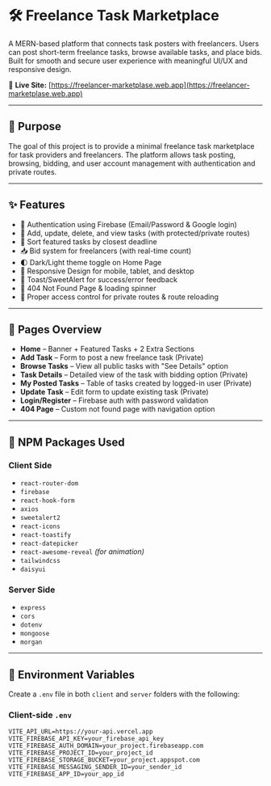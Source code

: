 <!-- # Grapes – Freelance Task Marketplace


**Live Site:** [https://freelancer-marketplase.web.app](https://freelancer-marketplase.web.app)

## Features

- 🔐 **Authentication with Protected Routes**  
  Users can securely sign up or log in using email/password or Google. Private routes such as "Add Task", "My Posted Tasks", and "Task Details" are only accessible after authentication. Conditional navbar items adapt based on login status.

- 📋 **Full CRUD Functionality for Tasks**  
  Users can **Create**, **Read**, **Update**, and **Delete** tasks. Each task includes a title, category, description, deadline, budget, and is tied to the logged-in user. Toast/SweetAlert notifications provide feedback on success and error actions.

- 🎯 **Dynamic Home Page with Featured Content**  
  Home page includes a **slider/banner**, **featured tasks** (based on nearest deadlines via MongoDB's limit and sort), and two extra informative sections to enhance user engagement.

- 📌 **Task Browsing and Bidding**  
  All public tasks are viewable on the "Browse Tasks" page. Users can view detailed task information and place bids, with a live counter tracking total bids per task.

- 🌙 **Dark/Light Theme Toggle & Enhanced UI Tools**  
  Supports theme switching between dark and light mode. Integrates tools like **Lottie animations**, **React-tooltip**, and **React Awesome Reveal** to enhance visual engagement and interactivity.


---

Feel free to clone, fork, or contribute to make FitLife Gym even better!
 -->
# 🛠️ Freelance Task Marketplace

A MERN-based platform that connects task posters with freelancers. Users can post short-term freelance tasks, browse available tasks, and place bids. Built for smooth and secure user experience with meaningful UI/UX and responsive design.

🔗 **Live Site:** [https://freelancer-marketplase.web.app](https://freelancer-marketplase.web.app)

---

## 🎯 Purpose

The goal of this project is to provide a minimal freelance task marketplace for task providers and freelancers. The platform allows task posting, browsing, bidding, and user account management with authentication and private routes.

---

## ✨ Features

- 🔐 Authentication using Firebase (Email/Password & Google login)
- 📌 Add, update, delete, and view tasks (with protected/private routes)
- 📅 Sort featured tasks by closest deadline
- 📥 Bid system for freelancers (with real-time count)
- 🌓 Dark/Light theme toggle on Home Page
- 📱 Responsive Design for mobile, tablet, and desktop
- 💬 Toast/SweetAlert for success/error feedback
- 📄 404 Not Found Page & loading spinner
- 🚫 Proper access control for private routes & route reloading

---

## 🚀 Pages Overview

- **Home** – Banner + Featured Tasks + 2 Extra Sections
- **Add Task** – Form to post a new freelance task (Private)
- **Browse Tasks** – View all public tasks with "See Details" option
- **Task Details** – Detailed view of the task with bidding option (Private)
- **My Posted Tasks** – Table of tasks created by logged-in user (Private)
- **Update Task** – Edit form to update existing task (Private)
- **Login/Register** – Firebase auth with password validation
- **404 Page** – Custom not found page with navigation option

---

## 🧩 NPM Packages Used

### Client Side

- `react-router-dom`
- `firebase`
- `react-hook-form`
- `axios`
- `sweetalert2`
- `react-icons`
- `react-toastify`
- `react-datepicker`
- `react-awesome-reveal` *(for animation)*
- `tailwindcss`
- `daisyui`

### Server Side

- `express`
- `cors`
- `dotenv`
- `mongoose`
- `morgan`

---

## 📁 Environment Variables

Create a `.env` file in both `client` and `server` folders with the following:

### Client-side `.env`
```env
VITE_API_URL=https://your-api.vercel.app
VITE_FIREBASE_API_KEY=your_firebase_api_key
VITE_FIREBASE_AUTH_DOMAIN=your_project.firebaseapp.com
VITE_FIREBASE_PROJECT_ID=your_project_id
VITE_FIREBASE_STORAGE_BUCKET=your_project.appspot.com
VITE_FIREBASE_MESSAGING_SENDER_ID=your_sender_id
VITE_FIREBASE_APP_ID=your_app_id
